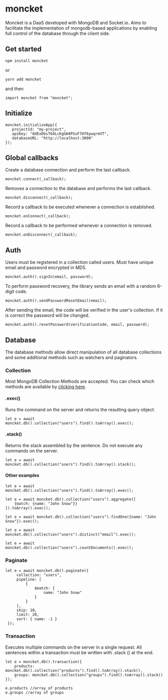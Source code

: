 # moncket
Moncket is a DaaS developed with MongoDB and Socket.io. Aims to facilitate the implementation of mongodb-based applications by enabling full control of the database through the client side.

## Get started

````
npm install moncket
````
or
````
yarn add moncket
````
and then
````
import moncket from "moncket";
````
## Initialize

````
moncket.initializeApp({
   projectId: "my-project",
   apiKey: "8dExDbsT64LcKgGH4PGsF7H76ywqrmVT",
   databaseURL: "http://localhost:3000"
});
````

## Global callbacks
Create a database connection and perform the last callback.
````
moncket.connect(_callback);
````

Removes a connection to the database and performs the last callback.
````
moncket.disconnect(_callback);
````

Record a callback to be executed whenever a connection is established.
````
moncket.onConnect(_callback);
````

Record a callback to be performed whenever a connection is removed.
````
moncket.onDisconnect(_callback);
`````

## Auth
Users must be registered in a collection called users. Must have unique email and password encrypted in MD5.
````
moncket.auth().signIn(email, password);
````

To perform password recovery, the library sends an email with a random 6-digit code.
````
moncket.auth().sendPasswordResetEmail(email);
````
After sending the email, the code will be verified in the user's collection. If it is correct the password will be changed.
````
moncket.auth().resetPassword(verificationCode, email, password);
````

## Database
The database methods allow direct manipulation of all database collections and some additional methods such as watchers and paginators.

### Collection
Most MongoDB Collection Methods are accepted. You can check which methods are available by [clicking here](https://docs.mongodb.com/manual/reference/method/js-collection/).

#### .exec()
Runs the command on the server and returns the resulting query object.

````
let e = await moncket.db().collection("users").find().toArray().exec();
````

#### .stack()
Returns the stack assembled by the sentence. Do not execute any commands on the server.

````
let e = await moncket.db().collection("users").find().toArray().stack();
````

#### Other examples

````
let e = await moncket.db().collection("users").find().toArray().exec();
````
````
let e = await moncket.db().collection("users").aggregate([
	{match: {name: "John Snow"}}
]).toArray().exec();
````
````
let e = await moncket.db().collection("users").findOne({name: "John Snow"}).exec();
````
````
let e = await moncket.db().collection("users").distinct("email").exec();
````
````
let e = await moncket.db().collection("users").countDocuments().exec();
````

### Paginate
````
let e = await moncket.db().paginate({
     collection: "users",
     pipeline: [
         {
             $match: {
                 name: "John Snow"
             }
         }
     ],
     skip: 10,
     limit: 20,
     sort: { name: -1 }
 });
````

### Transaction
Executes multiple commands on the server in a single request. All sentences within a transaction must be written with .stack () at the end.
````
let e = moncket.db().transaction({
	products: moncket.db().collection("products").find().toArray().stack(),
	groups: moncket.db().collection("groups").find().toArray().stack()
});

e.products //array of products
e.groups //array of groups
````

